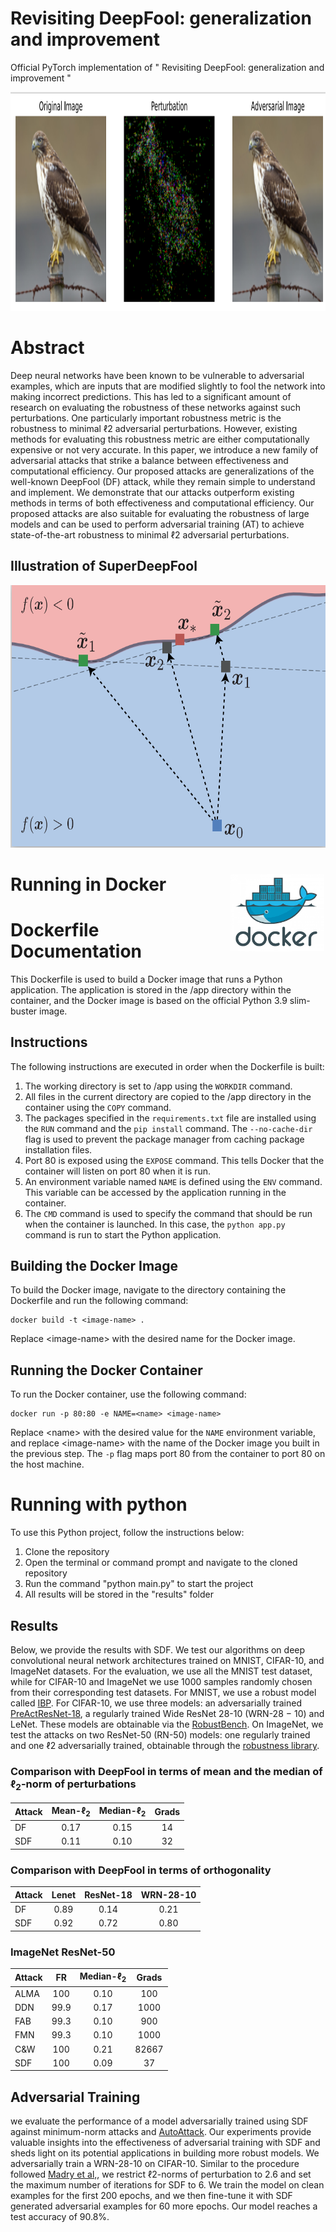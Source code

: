 # Revisiting DeepFool: generalization and improvement

Official PyTorch implementation of " Revisiting DeepFool: generalization and improvement "

<p align="center">
<img src="https://github.com/alirezaabdollahpour/SuperDeepFool/blob/main/images/oghab.png" alt="Demo" height="350" width="750"/>
</p>

# Abstract
Deep neural networks have been known to be vulnerable
to adversarial examples, which are inputs that are modified
slightly to fool the network into making incorrect predictions.
This has led to a significant amount of research on evaluating the robustness of these networks against such perturbations. One particularly important robustness metric is the
robustness to minimal ℓ2 adversarial perturbations. However, existing methods for evaluating this robustness metric
are either computationally expensive or not very accurate. In
this paper, we introduce a new family of adversarial attacks
that strike a balance between effectiveness and computational efficiency. Our proposed attacks are generalizations
of the well-known DeepFool (DF) attack, while they remain
simple to understand and implement. We demonstrate that
our attacks outperform existing methods in terms of both
effectiveness and computational efficiency. Our proposed
attacks are also suitable for evaluating the robustness of
large models and can be used to perform adversarial training (AT) to achieve state-of-the-art robustness to minimal ℓ2
adversarial perturbations.

## Illustration of SuperDeepFool
<p align="center">
<img src="https://github.com/alirezaabdollahpour/SuperDeepFool/blob/main/images/illus.png" alt="illus" height="420" width="720"/>
</p>

# Running in Docker <img src="https://github.com/alirezaabdollahpour/SuperDeepFool/blob/main/images/docker.png" alt="docker" style="float:right; margin-right: 2px; width: 150px;">

<!DOCTYPE html>
<html>
  <body>
    <h1>Dockerfile Documentation</h1>
    <p>This Dockerfile is used to build a Docker image that runs a Python application. The application is stored in the /app directory within the container, and the Docker image is based on the official Python 3.9 slim-buster image.</p>
    <h2>Instructions</h2>
    <p>The following instructions are executed in order when the Dockerfile is built:</p>
    <ol>
      <li>The working directory is set to /app using the <code>WORKDIR</code> command.</li>
      <li>All files in the current directory are copied to the /app directory in the container using the <code>COPY</code> command.</li>
      <li>The packages specified in the <code>requirements.txt</code> file are installed using the <code>RUN</code> command and the <code>pip install</code> command. The <code>--no-cache-dir</code> flag is used to prevent the package manager from caching package installation files.</li>
      <li>Port 80 is exposed using the <code>EXPOSE</code> command. This tells Docker that the container will listen on port 80 when it is run.</li>
      <li>An environment variable named <code>NAME</code> is defined using the <code>ENV</code> command. This variable can be accessed by the application running in the container.</li>
      <li>The <code>CMD</code> command is used to specify the command that should be run when the container is launched. In this case, the <code>python app.py</code> command is run to start the Python application.</li>
    </ol>
    <h2>Building the Docker Image</h2>
    <p>To build the Docker image, navigate to the directory containing the Dockerfile and run the following command:</p>
    <pre><code>docker build -t &lt;image-name&gt; .</code></pre>
    <p>Replace &lt;image-name&gt; with the desired name for the Docker image.</p>
    <h2>Running the Docker Container</h2>
    <p>To run the Docker container, use the following command:</p>
    <pre><code>docker run -p 80:80 -e NAME=&lt;name&gt; &lt;image-name&gt;</code></pre>
    <p>Replace &lt;name&gt; with the desired value for the <code>NAME</code> environment variable, and replace &lt;image-name&gt; with the name of the Docker image you built in the previous step. The <code>-p</code> flag maps port 80 from the container to port 80 on the host machine.</p>
  </body>
</html>

<!DOCTYPE html>
<html>
    <h1>Running with python</h1>
    <p>To use this Python project, follow the instructions below:</p>
    <ol>
      <li>Clone the repository</li>
      <li>Open the terminal or command prompt and navigate to the cloned repository</li>
      <li>Run the command "python main.py" to start the project</li>
      <li>All results will be stored in the "results" folder</li>
    </ol>
  </body>
</html>


## Results
Below, we provide the results with SDF. We test our algorithms on deep convolutional neural network architectures trained on MNIST, CIFAR-10, and
ImageNet datasets. For the evaluation, we use all the
MNIST test dataset, while for CIFAR-10 and ImageNet we
use 1000 samples randomly chosen from their corresponding
test datasets. For MNIST, we use a robust model called [IBP](https://github.com/huanzhang12/CROWN-IBP). For CIFAR-10, we use three models: an adversarially trained [PreActResNet-18](https://openreview.net/forum?id=Azh9QBQ4tR7), a regularly
trained Wide ResNet 28-10 (WRN-28 − 10) and
LeNet. These models are obtainable via the [RobustBench](https://robustbench.github.io/). On ImageNet, we test the attacks on two
ResNet-50 (RN-50) models: one regularly trained and one
ℓ2 adversarially trained, obtainable through the [robustness library](https://github.com/MadryLab/robustness).

### Comparison with DeepFool in terms of mean and the median of &#8467;<sub>2</sub>-norm of perturbations
| Attack | Mean-&#8467;<sub>2</sub> | Median-&#8467;<sub>2</sub> | Grads |
|---|:---:|:---:|:---:|
| DF | 0.17 |0.15 | 14 |
| SDF | 0.11 | 0.10 | 32|

### Comparison with DeepFool in terms of orthogonality
| Attack | Lenet | ResNet-18 | WRN-28-10 |
|---|:---:|:---:|:---:|
| DF | 0.89 |0.14 | 0.21 |
| SDF | 0.92 | 0.72 | 0.80|

### ImageNet ResNet-50
| Attack | FR | Median-&#8467;<sub>2</sub> | Grads |
|---|:---:|:---:|:---:|
| ALMA | 100 |0.10 | 100 |
| DDN | 99.9 |0.17 | 1000 |
| FAB | 99.3 | 0.10 | 900|
| FMN | 99.3 | 0.10 | 1000|
| C&W | 100 | 0.21 | 82667|
| SDF | 100 | 0.09 | 37|

## Adversarial Training 
we evaluate the performance of a model
adversarially trained using SDF against minimum-norm attacks and [AutoAttack](https://arxiv.org/abs/2003.01690). Our experiments provide valuable
insights into the effectiveness of adversarial training with
SDF and sheds light on its potential applications in building
more robust models. 
We adversarially train a WRN-28-10 on CIFAR-10. Similar to the procedure followed [Madry et al,](https://scholar.google.ch/citations?view_op=view_citation&hl=en&user=SupjsEUAAAAJ&citation_for_view=SupjsEUAAAAJ:IWHjjKOFINEC), we restrict ℓ2-norms
of perturbation to 2.6 and set the maximum number of iterations for SDF to 6. We train the model on clean examples
for the first 200 epochs, and we then fine-tune it with SDF
generated adversarial examples for 60 more epochs. Our
model reaches a test accuracy of 90.8%.
